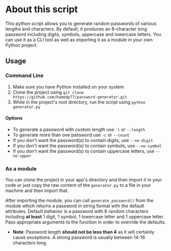 # About this script
This python script allows you to generate random passwords of various lengths and characters. By default, it produces an 8-character long password including digits, symbols, uppercase and lowercase letters. You can use it as a CLI tool as well as importing it as a module in your own Python project.

## Usage
### Command Line
1. Make sure you have Python installed on your system
2. Clone the project using `git clone https://github.com/hamedp77/password-generator.git`
3. While in the project's root directory, run the script using `python generator.py`

#### Options
- To generate a password with custom length use `-l` or `--length`
- To generate more than one password use `-c` or `--count`
- If you don't want the password(s) to contain digits, use `--no-digit`
- If you don't want the password(s) to contain symbols, use `--no-symbol`
- If you don't want the password(s) to contain uppercase letters, use `--no-upper`

### As a module
You can clone the project in your app's directory and then import it in your code or just copy the raw content of the `generator.py` to a file in your machine and then import that.

After importing the module, you can call `generate_password()` from the module which returns a password in string format with the default attributes. Default behavior is a password with 8 random characters including **at least** 1 digit, 1 symbol, 1 lowercase letter and 1 uppercase letter. Pass appropriate arguments to the function in order to override the defaults.

- **Note**: Password length **should not be less than 4** as it will certainly cause exceptions. A strong password is usually between 14-16 characters long.
